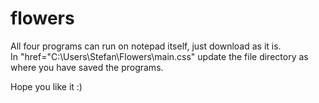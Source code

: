 # flowers

All four programs can run on notepad itself, just download as it is. <br>
In "href="C:\Users\Stefan\Flowers\main.css" update the file directory as where you have saved the programs. <br>

Hope you like it :)
